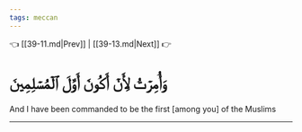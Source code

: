 ```yaml
---
tags: meccan
---
```


👈 [[39-11.md|Prev]] | [[39-13.md|Next]] 👉

# وَأُمِرۡتُ لِأَنۡ أَكُونَ أَوَّلَ ٱلۡمُسۡلِمِينَ

And I have been commanded to be the first [among you] of the Muslims

---

